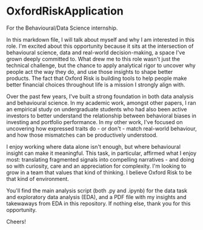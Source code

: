 # OxfordRiskApplication
For the Behavioural/Data Science internship.

In this markdown file, I will talk about myself and why I am interested in this role. I'm excited about this opportunity because it sits at the intersection of behavioural science, data and real-world decision-making, a space I've grown deeply committed to. What drew me to this role wasn't just the technical challenge, but the chance to apply analytical rigor to uncover why people act the way they do, and use those insights to shape better products. The fact that Oxford Risk is building tools to help people make better financial choices throughout life is a mission I strongly align with.

Over the past few years, I've built a strong foundation in both data analysis and behavioural science. In my academic work, amongst other papers, I ran an empirical study on undergraduate students who had also been active investors to better understand the relationship between behavioral biases in investing and portfolio performance. In my other work, I've focused on uncovering how expressed traits do - or don't - match real-world behaviour, and how those mismatches can be productively understood. 

I enjoy working where data alone isn't enough, but where behavioural insight can make it meaningful. This task, in particular, affirmed what I enjoy most: translating fragmented signals into compelling narratives - and doing so with curiosity, care and an appreciation for complexity. I'm looking to grow in a team that values that kind of thinking. I believe Oxford Risk to be that kind of environment.

You'll find the main analysis script (both .py and .ipynb) for the data task and exploratory data analysis (EDA), and a PDF file with my insights and takewaways from EDA in this repository. If nothing else, thank you for this opportunity.

Cheers!
